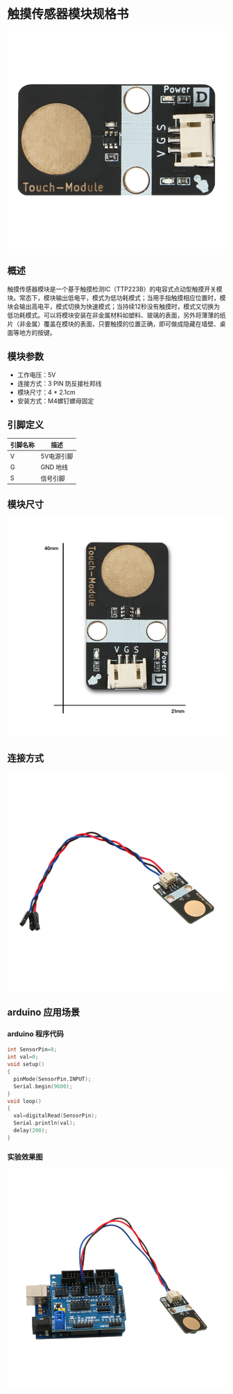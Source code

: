 # 触摸传感器模块规格书

![41](触摸传感器模块图片\41.jpg)

## 概述

​       触摸传感器模块是一个基于触摸检测IC（TTP223B）的电容式点动型触摸开关模块。常态下，模块输出低电平，模式为低功耗模式；当用手指触摸相应位置时，模块会输出高电平，模式切换为快速模式；当持续12秒没有触摸时，模式又切换为低功耗模式。可以将模块安装在非金属材料如塑料、玻璃的表面，另外将薄薄的纸片（非金属）覆盖在模块的表面，只要触摸的位置正确，即可做成隐藏在墙壁、桌面等地方的按键。  

## 模块参数

* 工作电压：5V
* 连接方式：3 PIN 防反接杜邦线
* 模块尺寸：4 * 2.1cm
* 安装方式：M4螺钉螺母固定

## 引脚定义

| 引脚名称| 描述 |
|---- |----|
| V | 5V电源引脚 |
| G | GND 地线 |
| S | 信号引脚 |

## 模块尺寸

![05](触摸传感器模块图片\05.jpg)

## 连接方式

![03](触摸传感器模块图片\03.jpg)


##  arduino 应用场景

### arduino 程序代码

```c++
int SensorPin=8;
int val=0;
void setup() 
{    
  pinMode(SensorPin,INPUT);
  Serial.begin(9600);
}  
void loop() 
{  
  val=digitalRead(SensorPin);
  Serial.println(val);
  delay(200);
}
```

### 实验效果图

![04](触摸传感器模块图片\04.jpg)